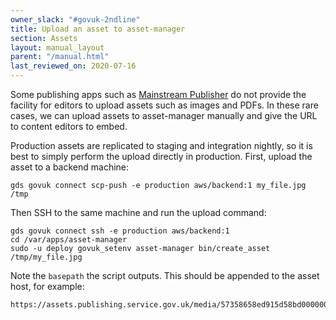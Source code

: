 ```yaml
---
owner_slack: "#govuk-2ndline"
title: Upload an asset to asset-manager
section: Assets
layout: manual_layout
parent: "/manual.html"
last_reviewed_on: 2020-07-16
---
```


Some publishing apps such as [Mainstream Publisher](/apps/publisher.html) do not provide the facility for editors to upload
assets such as images and PDFs. In these rare cases, we can upload assets to asset-manager manually
and give the URL to content editors to embed.

Production assets are replicated to staging and integration nightly, so it is best to simply perform
the upload directly in production. First, upload the asset to a backend machine:

```
gds govuk connect scp-push -e production aws/backend:1 my_file.jpg /tmp
```

Then SSH to the same machine and run the upload command:

```
gds govuk connect ssh -e production aws/backend:1
cd /var/apps/asset-manager
sudo -u deploy govuk_setenv asset-manager bin/create_asset /tmp/my_file.jpg
```

Note the `basepath` the script outputs. This should be appended to the asset host, for example:

```
https://assets.publishing.service.gov.uk/media/57358658ed915d58bd000000/my_file.jpg
```
